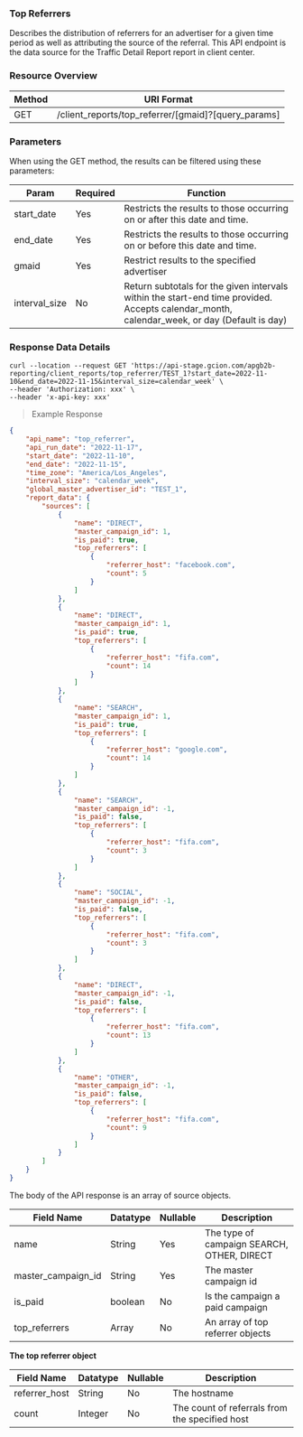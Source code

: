 ### **Top Referrers**
<a name="top_referrers"></a>

Describes the distribution of referrers for an advertiser for a given time period as well as attributing the source
of the referral.  This API endpoint is the data source for the Traffic Detail Report report in client center.

### Resource Overview&nbsp;

| Method | URI Format |
|---|---|
| GET | /client_reports/top_referrer/[gmaid]?[query_params] |

### Parameters&nbsp;

When using the GET method, the results can be filtered using these parameters:

| Param     | Required | Function |
|-----------|-----|---|
| start_date | Yes | Restricts the results to those occurring on or after this date and time. |
| end_date | Yes | Restricts the results to those occurring on or before this date and time. |
| gmaid | Yes | Restrict results to the specified advertiser |
|interval_size|No|Return subtotals for the given intervals within the start-end time provided. Accepts calendar_month, calendar_week, or day (Default is day)|

### Response Data Details&nbsp;


```shell
curl --location --request GET 'https://api-stage.gcion.com/apgb2b-reporting/client_reports/top_referrer/TEST_1?start_date=2022-11-10&end_date=2022-11-15&interval_size=calendar_week' \
--header 'Authorization: xxx' \
--header 'x-api-key: xxx'
```

> Example Response

```json
{
    "api_name": "top_referrer",
    "api_run_date": "2022-11-17",
    "start_date": "2022-11-10",
    "end_date": "2022-11-15",
    "time_zone": "America/Los_Angeles",
    "interval_size": "calendar_week",
    "global_master_advertiser_id": "TEST_1",
    "report_data": {
        "sources": [
            {
                "name": "DIRECT",
                "master_campaign_id": 1,
                "is_paid": true,
                "top_referrers": [
                    {
                        "referrer_host": "facebook.com",
                        "count": 5
                    }
                ]
            },
            {
                "name": "DIRECT",
                "master_campaign_id": 1,
                "is_paid": true,
                "top_referrers": [
                    {
                        "referrer_host": "fifa.com",
                        "count": 14
                    }
                ]
            },
            {
                "name": "SEARCH",
                "master_campaign_id": 1,
                "is_paid": true,
                "top_referrers": [
                    {
                        "referrer_host": "google.com",
                        "count": 14
                    }
                ]
            },
            {
                "name": "SEARCH",
                "master_campaign_id": -1,
                "is_paid": false,
                "top_referrers": [
                    {
                        "referrer_host": "fifa.com",
                        "count": 3
                    }
                ]
            },
            {
                "name": "SOCIAL",
                "master_campaign_id": -1,
                "is_paid": false,
                "top_referrers": [
                    {
                        "referrer_host": "fifa.com",
                        "count": 3
                    }
                ]
            },
            {
                "name": "DIRECT",
                "master_campaign_id": -1,
                "is_paid": false,
                "top_referrers": [
                    {
                        "referrer_host": "fifa.com",
                        "count": 13
                    }
                ]
            },
            {
                "name": "OTHER",
                "master_campaign_id": -1,
                "is_paid": false,
                "top_referrers": [
                    {
                        "referrer_host": "fifa.com",
                        "count": 9
                    }
                ]
            }
        ]
    }
}
```

The body of the API response is an array of source objects.

Field Name | Datatype | Nullable | Description
---------- | -------- | -------- | -----------
name | String | Yes | The type of campaign SEARCH, OTHER, DIRECT
master_campaign_id | String | Yes | The master campaign id
is_paid | boolean | No | Is the campaign a paid campaign
top_referrers | Array | No | An array of top referrer objects

**The top referrer object**

Field Name | Datatype | Nullable | Description
---------- | -------- | -------- | -----------
referrer_host | String | No | The hostname
count | Integer | No | The count of referrals from the specified host
